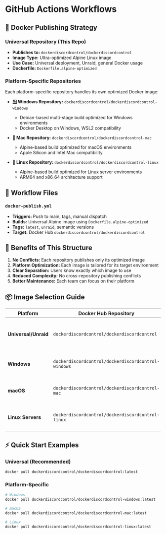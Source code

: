 # GitHub Actions Workflows

## 🐳 Docker Publishing Strategy

### **Universal Repository (This Repo)**
- **Publishes to:** `dockerdiscordcontrol/dockerdiscordcontrol`
- **Image Type:** Ultra-optimized Alpine Linux image
- **Use Case:** Universal deployment, Unraid, general Docker usage
- **Dockerfile:** `Dockerfile.alpine-optimized`

### **Platform-Specific Repositories**
Each platform-specific repository handles its own optimized Docker image:

- **🪟 Windows Repository:** `dockerdiscordcontrol/dockerdiscordcontrol-windows`
  - Debian-based multi-stage build optimized for Windows environments
  - Docker Desktop on Windows, WSL2 compatibility
  
- **🍎 Mac Repository:** `dockerdiscordcontrol/dockerdiscordcontrol-mac`
  - Alpine-based build optimized for macOS environments
  - Apple Silicon and Intel Mac compatibility
  
- **🐧 Linux Repository:** `dockerdiscordcontrol/dockerdiscordcontrol-linux`
  - Alpine-based build optimized for Linux server environments
  - ARM64 and x86_64 architecture support

## 🔧 Workflow Files

### `docker-publish.yml`
- **Triggers:** Push to main, tags, manual dispatch
- **Builds:** Universal Alpine image using `Dockerfile.alpine-optimized`
- **Tags:** `latest`, `unraid`, semantic versions
- **Target:** Docker Hub `dockerdiscordcontrol/dockerdiscordcontrol`

## 🚀 Benefits of This Structure

1. **No Conflicts:** Each repository publishes only its optimized image
2. **Platform Optimization:** Each image is tailored for its target environment  
3. **Clear Separation:** Users know exactly which image to use
4. **Reduced Complexity:** No cross-repository publishing conflicts
5. **Better Maintenance:** Each team can focus on their platform

## 📦 Image Selection Guide

| Platform | Docker Hub Repository | Best For |
|----------|----------------------|----------|
| **Universal/Unraid** | `dockerdiscordcontrol/dockerdiscordcontrol` | Most users, Unraid Community Apps |
| **Windows** | `dockerdiscordcontrol/dockerdiscordcontrol-windows` | Docker Desktop on Windows, WSL2 |
| **macOS** | `dockerdiscordcontrol/dockerdiscordcontrol-mac` | Docker Desktop on Mac, Homebrew |
| **Linux Servers** | `dockerdiscordcontrol/dockerdiscordcontrol-linux` | Dedicated Linux servers, ARM64 |

## ⚡ Quick Start Examples

### Universal (Recommended)
```bash
docker pull dockerdiscordcontrol/dockerdiscordcontrol:latest
```

### Platform-Specific
```bash
# Windows
docker pull dockerdiscordcontrol/dockerdiscordcontrol-windows:latest

# macOS  
docker pull dockerdiscordcontrol/dockerdiscordcontrol-mac:latest

# Linux
docker pull dockerdiscordcontrol/dockerdiscordcontrol-linux:latest
``` 